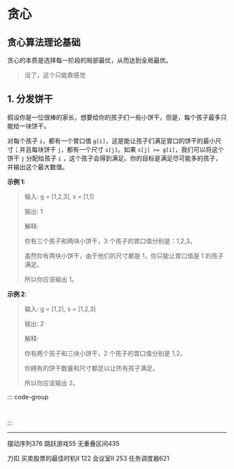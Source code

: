 # 贪心

## 贪心算法理论基础

贪心的本质是选择每一阶段的局部最优，从而达到全局最优。

> 没了，这个只能靠感觉

## 1. 分发饼干

<LeetCodeLink url="https://leetcode.cn/problems/assign-cookies/description/" />

假设你是一位很棒的家长，想要给你的孩子们一些小饼干。但是，每个孩子最多只能给一块饼干。

对每个孩子 `i`，都有一个胃口值 `g[i]`，这是能让孩子们满足胃口的饼干的最小尺寸；并且每块饼干 `j`，都有一个尺寸 `s[j]`。如果 `s[j] >= g[i]`，我们可以将这个饼干 `j` 分配给孩子 `i` ，这个孩子会得到满足。你的目标是满足尽可能多的孩子，并输出这个最大数值。

**示例 1**:

> 输入: g = [1,2,3], s = [1,1]
>
> 输出: 1
>
> 解释: 
>
> 你有三个孩子和两块小饼干，3 个孩子的胃口值分别是：1,2,3。
>
> 虽然你有两块小饼干，由于他们的尺寸都是 1，你只能让胃口值是 1 的孩子满足。
>
> 所以你应该输出 1。

**示例 2**:

> 输入: g = [1,2], s = [1,2,3]
>
> 输出: 2
>
> 解释: 
>
> 你有两个孩子和三块小饼干，2 个孩子的胃口值分别是 1,2。
>
> 你拥有的饼干数量和尺寸都足以让所有孩子满足。
>
> 所以你应该输出 2。

::: code-group

```md [思路]

```

```js [代码]

```

:::


---

摆动序列376
跳跃游戏55
无重叠区间435

力扣
买卖股票的最佳时机II 122
会议室II 253
任务调度器621